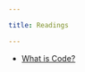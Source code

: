 ```yaml
---

title: Readings

---
```


- [What is Code?](https://www.bloomberg.com/graphics/2015-paul-ford-what-is-code/)